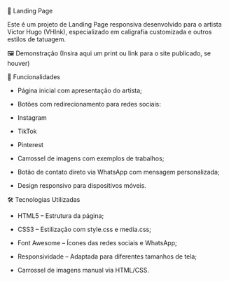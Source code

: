 🎨 Landing Page

Este é um projeto de Landing Page responsiva desenvolvido para o artista Victor Hugo (VHInk), especializado em caligrafia customizada e outros estilos de tatuagem.

🖼️ Demonstração
(Insira aqui um print ou link para o site publicado, se houver)

🚀 Funcionalidades
  - Página inicial com apresentação do artista;

  - Botões com redirecionamento para redes sociais:

  - Instagram

  - TikTok

  - Pinterest

  - Carrossel de imagens com exemplos de trabalhos;

  - Botão de contato direto via WhatsApp com mensagem personalizada;

  - Design responsivo para dispositivos móveis.

🛠️ Tecnologias Utilizadas
  - HTML5 – Estrutura da página;

  - CSS3 – Estilização com style.css e media.css;

  - Font Awesome – Ícones das redes sociais e WhatsApp;

  - Responsividade – Adaptada para diferentes tamanhos de tela;

  - Carrossel de imagens manual via HTML/CSS.
